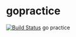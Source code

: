 # gopractice
[![Build Status](https://travis-ci.org/suyanlong/gopractice.svg?branch=master)](https://travis-ci.org/suyanlong/gopractice)
go practice
